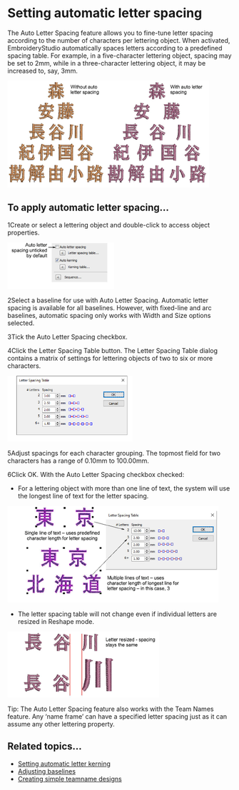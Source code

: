 # Setting automatic letter spacing

The Auto Letter Spacing feature allows you to fine-tune letter spacing according to the number of characters per lettering object. When activated, EmbroideryStudio automatically spaces letters according to a predefined spacing table. For example, in a five-character lettering object, spacing may be set to 2mm, while in a three-character lettering object, it may be increased to, say, 3mm.

![lettering_advanced00085.png](assets/lettering_advanced00085.png)

## To apply automatic letter spacing...

1Create or select a lettering object and double-click to access object properties.

![lettering_advanced00088.png](assets/lettering_advanced00088.png)

2Select a baseline for use with Auto Letter Spacing. Automatic letter spacing is available for all baselines. However, with fixed-line and arc baselines, automatic spacing only works with Width and Size options selected.

3Tick the Auto Letter Spacing checkbox.

4Click the Letter Spacing Table button. The Letter Spacing Table dialog contains a matrix of settings for lettering objects of two to six or more characters.

![LetterSpacingTable.png](assets/LetterSpacingTable.png)

5Adjust spacings for each character grouping. The topmost field for two characters has a range of 0.10mm to 100.00mm.

6Click OK. With the Auto Letter Spacing checkbox checked:

- For a lettering object with more than one line of text, the system will use the longest line of text for the letter spacing.

![lettering_advanced00091.png](assets/lettering_advanced00091.png)

- The letter spacing table will not change even if individual letters are resized in Reshape mode.

![lettering_advanced00094.png](assets/lettering_advanced00094.png)

Tip: The Auto Letter Spacing feature also works with the Team Names feature. Any ‘name frame’ can have a specified letter spacing just as it can assume any other lettering property.

## Related topics...

- [Setting automatic letter kerning](Setting_automatic_letter_kerning)
- [Adjusting baselines](../lettering_edit/Adjusting_baselines)
- [Creating simple teamname designs](../lettering_names/Creating_simple_teamname_designs)
